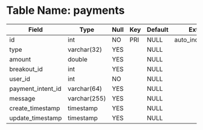 # Table Name: payments

| Field             | Type         | Null | Key | Default | Extra          |
|-------------------|--------------|------|-----|---------|----------------|
| id                | int          | NO   | PRI | NULL    | auto_increment |
| type              | varchar(32)  | YES  |     | NULL    |                |
| amount            | double       | YES  |     | NULL    |                |
| breakout_id       | int          | YES  |     | NULL    |                |
| user_id           | int          | NO   |     | NULL    |                |
| payment_intent_id | varchar(64)  | YES  |     | NULL    |                |
| message           | varchar(255) | YES  |     | NULL    |                |
| create_timestamp  | timestamp    | YES  |     | NULL    |                |
| update_timestamp  | timestamp    | YES  |     | NULL    |                |

